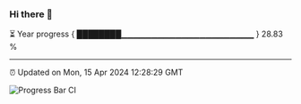 ### Hi there 👋

⏳ Year progress { ████████▁▁▁▁▁▁▁▁▁▁▁▁▁▁▁▁▁▁▁▁▁▁ } 28.83 %

---

⏰ Updated on Mon, 15 Apr 2024 12:28:29 GMT

![Progress Bar CI](https://github.com/liununu/liununu/workflows/Progress%20Bar%20CI/badge.svg)

